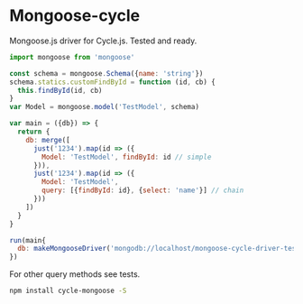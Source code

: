 # Mongoose-cycle
Mongoose.js driver for Cycle.js. Tested and ready.

```js
import mongoose from 'mongoose'

const schema = mongoose.Schema({name: 'string'})
schema.statics.customFindById = function (id, cb) {
  this.findById(id, cb)
}
var Model = mongoose.model('TestModel', schema)

var main = ({db}) => {
  return {
    db: merge([
      just('1234').map(id => ({
        Model: 'TestModel', findById: id // simple
      })),
      just('1234').map(id => ({
        Model: 'TestModel', 
        query: [{findById: id}, {select: 'name'}] // chain
      }))
    ])
  }
}

run(main{
  db: makeMongooseDriver('mongodb://localhost/mongoose-cycle-driver-test')
})

```

For other query methods see tests.

```bash
npm install cycle-mongoose -S
```